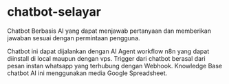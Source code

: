# chatbot-selayar
Chatbot Berbasis AI yang dapat menjawab pertanyaan dan memberikan jawaban sesuai dengan permintaan pengguna.

Chatbot ini dapat dijalankan dengan AI Agent workflow n8n yang dapat diinstall di local maupun dengan vps.
Trigger dari chatbot berasal dari pesan instan whatsapp yang terhubung dengan Webhook. 
Knowledge Base chatbot AI ini menggunakan media Google Spreadsheet.
